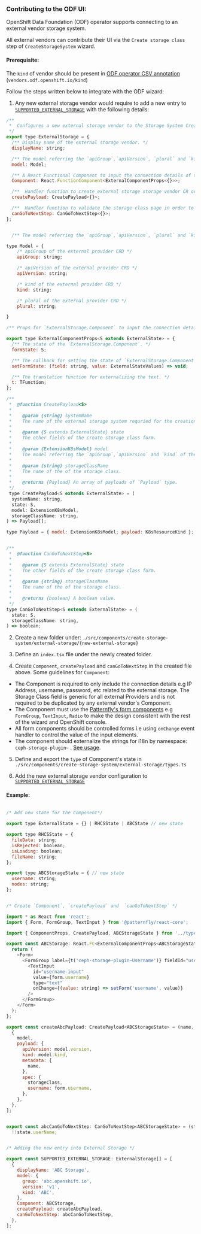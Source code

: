 ### Contributing to the ODF UI:


OpenShift Data Foundation (ODF) operator supports connecting to an external vendor storage system.

All external vendors can contribute their UI via the `Create storage class` step of `CreateStorageSystem` wizard.

#### Prerequisite:

The `kind` of vendor should be present in [ODF operator CSV annotation](https://github.com/red-hat-storage/odf-operator/blob/405c2af1266fa11b53441dc3d4a329d330c999f5/config/manifests/bases/odf-operator.clusterserviceversion.yaml#L15) (`vendors.odf.openshift.io/kind`)

Follow the steps written below to integrate with the ODF wizard:


1. Any new external storage vendor would require to add a new entry to  [`SUPPORTED_EXTERNAL_STORAGE`](https://github.com/openshift/console/blob/master/frontend/packages/ceph-storage-plugin/src/components/create-storage-system/external-storage/index.ts) with the following details:
```js
/**
 *  Configures a new external storage vendor to the Storage System Creation wizard.
 */
export type ExternalStorage = {
  /** Display name of the external storage vendor. */
  displayName: string;

  /** The model referring the `apiGroup`,`apiVersion`, `plural` and `kind` of the external storage vendor's CRD. */
  model: Model;

  /** A React Functional Component to input the connection details of the external storage vendor. */
  Component: React.FunctionComponent<ExternalComponentProps<{}>>;

  /**  Handler function to create external storage storage vendor CR or resources. */
  createPayload: CreatePayload<{}>;

  /**  Handler function to validate the storage class page in order to move to the next step of wizard */
  canGoToNextStep: CanGoToNextStep<{}>;
};

```

```js

  /** The model referring the `apiGroup`,`apiVersion`, `plural` and `kind` of the external storage vendor's CRD. */

type Model = {
    /* apiGroup of the external provider CRD */
    apiGroup: string;

    /* apiVersion of the external provider CRD */
    apiVersion: string;

    /* kind of the external provider CRD */
    kind: string;

    /* plural of the external provider CRD */
    plural: string;

}

/** Props for `ExternalStorage.Component` to input the connection details of the external storage vendor. */

export type ExternalComponentProps<S extends ExternalState> = {
  /** The state of the `ExternalStorage.Component`. */
  formState: S;

  /** The callback for setting the state of `ExternalStorage.Component` */
  setFormState: (field: string, value: ExternalStateValues) => void;

  /** The translation function for externalizing the text. */
  t: TFunction;
};

```

```js
/**
 *  @function CreatePayload<S>
 *
 *    @param {string} systemName
 *    The name of the external storage system requried for the creation of the external custom resource.
 *
 *    @param {S extends ExternalState} state
 *    The other fields of the create storage class form.
 *
 *    @param {ExtensionK8sModel} model
 *    The model referring the `apiGroup`,`apiVersion` and `kind` of the external storage vendor's CRD.
 *
 *    @param {string} storageClassName
 *    The name of the of the storage class.
 *
 *    @returns {Payload} An array of payloads of `Payload` type.
 */
 type CreatePayload<S extends ExternalState> = (
  systemName: string,
  state: S,
  model: ExtensionK8sModel,
  storageClassName: string,
) => Payload[];

type Payload = { model: ExtensionK8sModel; payload: K8sResourceKind };

```

```js 

/**
 *  @function CanGoToNextStep<S>
 *
 *    @param {S extends ExternalState} state
 *    The other fields of the create storage class form.
 *
 *    @param {string} storageClassName
 *    The name of the of the storage class.
 *
 *    @returns {boolean} A boolean value.
 */
type CanGoToNextStep<S extends ExternalState> = (
  state: S,
  storageClassName: string,
) => boolean;

```
     
2. Create a new folder under: `./src/components/create-storage-system/external-storage/{new-external-storage}`

3. Define an `index.tsx` file under the newly created folder. 

4. Create `Component`, `createPayload` and  `canGoToNextStep` in the created file above. Some guidelines for `Component`:

* The Component is required to only include the connection details e.g IP Address, username, password, etc related to the external storage. The Storage Class field is generic for all external Providers and is not required to be duplicated by any external vendor's Component.
* The Component must use the [Patternfly's form components](https://www.patternfly.org/v4/components/form) e.g `FormGroup`, `TextInput`, `Radio` to make the design consistent with the rest of the wizard and OpenShift console.
* All form components should be controlled forms i.e using `onChange` event handler to control the value of the input elements.
* The component should externalize the strings for i18n by namespace: `ceph-storage-plugin~`  . [See usage](https://github.com/openshift/console/blob/master/frontend/packages/ceph-storage-plugin/src/components/ocs-install/existing-cluster-modal.tsx#L17).

5. Define and export the `type` of Component's state in `./src/components/create-storage-system/external-storage/types.ts`

6. Add the new external storage vendor configuration to [`SUPPORTED_EXTERNAL_STORAGE`](https://github.com/openshift/console/blob/master/frontend/packages/ceph-storage-plugin/src/components/create-storage-system/external-storage/index.ts)


#### Example:


```js

/* Add new state for the Component*/

export type ExternalState = {} | RHCSState | ABCState // new state  

export type RHCSState = {
  fileData: string;
  isRejected: boolean;
  isLoading: boolean;
  fileName: string;
};

export type ABCStorageState = { // new state
  username: string;
  nodes: string;
};
```


```js

/* Create `Component`, `createPayload` and  `canGoToNextStep` */

import * as React from 'react';
import { Form, FormGroup, TextInput } from '@patternfly/react-core';

import { ComponentProps, CreatePayload, ABCStorageState } from '../types';

export const ABCStorage: React.FC<ExternalComponentProps<ABCStorageState>> = ({ form, setForm, t }) => {
  return (
    <Form>
      <FormGroup label={t('ceph-storage-plugin~Username')} fieldId="username-input">
        <TextInput
          id="username-input"
          value={form.username}
          type="text"
          onChange={(value: string) => setForm('username', value)}
        />
      </FormGroup>
    </Form>
  );
};

export const createAbcPayload: CreatePayload<ABCStorageState> = (name, storageClass, form, model) => [
  {
    model,
    payload: {
      apiVersion: model.version,
      kind: model.kind,
      metadata: {
        name,
      },
      spec: {
        storageClass,
        username: form.username,
      },
    },
  },
];


export const abcCanGoToNextStep: CanGoToNextStep<ABCStorageState> = (state) =>
  !!state.userName;
```

```js

/* Adding the new entry into External Storage */

export const SUPPORTED_EXTERNAL_STORAGE: ExternalStorage[] = [
  {
    displayName: 'ABC Storage',
    model: {
      group: 'abc.openshift.io',
      version: 'v1',
      kind: 'ABC',
    },
    Component: ABCStorage,
    createPayload: createAbcPayload,
    canGoToNextStep: abcCanGoToNextStep,
  },
];
```
